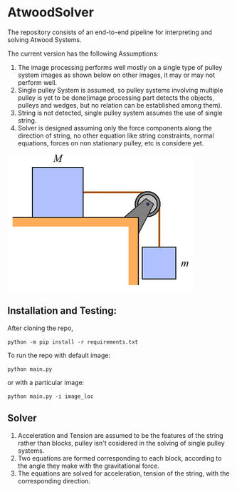 # AtwoodSolver
The repository consists of an end-to-end pipeline for interpreting and solving Atwood Systems.

The current version has the following Assumptions:
1. The image processing performs well mostly on a single type of pulley system images as shown below on other images, it may or may not perform well.
2. Single pulley System is assumed, so pulley systems involving multiple pulley is yet to be done(image processing part detects the objects, pulleys and wedges, but no relation can be established among them).
3. String is not detected, single pulley system assumes the use of single string.
4. Solver is designed assuming only the force components along the direction of string, no other equation like string constraints, normal equations, forces on non stationary pulley, etc is considere yet.

![alt text](https://github.com/Piyush-Kumar-Behera/AtwoodSolver/blob/main/images/Pulley_Ex3.png?raw=True)


## Installation and Testing:
After cloning the repo,

```shell
python -m pip install -r requirements.txt
```
To run the repo with default image:
```shell
python main.py
```
or with a particular image:
```shell
python main.py -i image_loc
```

## Solver
1. Acceleration and Tension are assumed to be the features of the string rather than blocks, pulley isn't cosidered in the solving of single pulley systems.
2. Two equations are formed corresponding to each block, according to the angle they make with the gravitational force.
3. The equations are solved for acceleration, tension of the string, with the corresponding direction.
